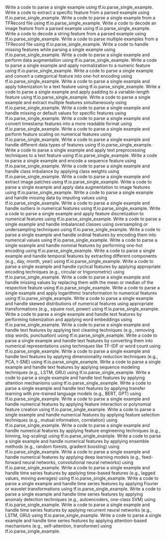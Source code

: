 Write a code to parse a single example using tf.io.parse_single_example.
Write a code to extract a specific feature from a parsed example using tf.io.parse_single_example.
Write a code to parse a single example from a TFRecord file using tf.io.parse_single_example.
Write a code to decode an image feature from a parsed example using tf.io.parse_single_example.
Write a code to decode a string feature from a parsed example using tf.io.parse_single_example.
Write a code to parse multiple examples from a TFRecord file using tf.io.parse_single_example.
Write a code to handle missing features while parsing a single example using tf.io.parse_single_example.
Write a code to parse a single example and perform data augmentation using tf.io.parse_single_example.
Write a code to parse a single example and apply normalization to a numeric feature using tf.io.parse_single_example.
Write a code to parse a single example and convert a categorical feature into one-hot encoding using tf.io.parse_single_example.
Write a code to parse a single example and apply tokenization to a text feature using tf.io.parse_single_example.
Write a code to parse a single example and apply padding to a variable-length feature using tf.io.parse_single_example.
Write a code to parse a single example and extract multiple features simultaneously using tf.io.parse_single_example.
Write a code to parse a single example and handle missing or default values for specific features using tf.io.parse_single_example.
Write a code to parse a single example and convert timestamp features into a more readable format using tf.io.parse_single_example.
Write a code to parse a single example and perform feature scaling on numerical features using tf.io.parse_single_example.
Write a code to parse a single example and handle different data types of features using tf.io.parse_single_example.
Write a code to parse a single example and apply text preprocessing techniques to a text feature using tf.io.parse_single_example.
Write a code to parse a single example and encode a sequence feature using tf.io.parse_single_example.
Write a code to parse a single example and handle class imbalance by applying class weights using tf.io.parse_single_example.
Write a code to parse a single example and extract image patches using tf.io.parse_single_example.
Write a code to parse a single example and apply data augmentation to image features using tf.io.parse_single_example.
Write a code to parse a single example and handle missing data by imputing values using tf.io.parse_single_example.
Write a code to parse a single example and handle outliers in numerical features using tf.io.parse_single_example.
Write a code to parse a single example and apply feature discretization to numerical features using tf.io.parse_single_example.
Write a code to parse a single example and handle imbalanced classes using oversampling or undersampling techniques using tf.io.parse_single_example.
Write a code to parse a single example and handle ordinal features by encoding them into numerical values using tf.io.parse_single_example.
Write a code to parse a single example and handle nominal features by performing one-hot encoding using tf.io.parse_single_example.
Write a code to parse a single example and handle temporal features by extracting different components (e.g., day, month, year) using tf.io.parse_single_example.
Write a code to parse a single example and handle cyclical features by applying appropriate encoding techniques (e.g., circular or trigonometric) using tf.io.parse_single_example.
Write a code to parse a single example and handle missing values by replacing them with the mean or median of the respective feature using tf.io.parse_single_example.
Write a code to parse a single example and apply logarithmic transformation to numerical features using tf.io.parse_single_example.
Write a code to parse a single example and handle skewed distributions of numerical features using appropriate transformations (e.g., square root, power) using tf.io.parse_single_example.
Write a code to parse a single example and handle text features by performing tokenization and applying word embeddings using tf.io.parse_single_example.
Write a code to parse a single example and handle text features by applying text cleaning techniques (e.g., removing stop words, punctuation) using tf.io.parse_single_example.
Write a code to parse a single example and handle text features by converting them into numerical representations using techniques like TF-IDF or word count using tf.io.parse_single_example.
Write a code to parse a single example and handle text features by applying dimensionality reduction techniques (e.g., PCA, t-SNE) using tf.io.parse_single_example.
Write a code to parse a single example and handle text features by applying sequence modeling techniques (e.g., LSTM, GRU) using tf.io.parse_single_example.
Write a code to parse a single example and handle text features by applying attention mechanisms using tf.io.parse_single_example.
Write a code to parse a single example and handle text features by applying transfer learning with pre-trained language models (e.g., BERT, GPT) using tf.io.parse_single_example.
Write a code to parse a single example and handle numerical features by applying feature interaction or polynomial feature creation using tf.io.parse_single_example.
Write a code to parse a single example and handle numerical features by applying feature selection techniques (e.g., mutual information, correlation) using tf.io.parse_single_example.
Write a code to parse a single example and handle numerical features by applying feature engineering techniques (e.g., binning, log-scaling) using tf.io.parse_single_example.
Write a code to parse a single example and handle numerical features by applying ensemble methods (e.g., random forests, gradient boosting) using tf.io.parse_single_example.
Write a code to parse a single example and handle numerical features by applying deep learning models (e.g., feed-forward neural networks, convolutional neural networks) using tf.io.parse_single_example.
Write a code to parse a single example and handle time series features by applying time-based features (e.g., lagged values, moving averages) using tf.io.parse_single_example.
Write a code to parse a single example and handle time series features by applying Fourier or wavelet transformations using tf.io.parse_single_example.
Write a code to parse a single example and handle time series features by applying anomaly detection techniques (e.g., autoencoders, one-class SVM) using tf.io.parse_single_example.
Write a code to parse a single example and handle time series features by applying recurrent neural networks (e.g., LSTM, GRU) using tf.io.parse_single_example.
Write a code to parse a single example and handle time series features by applying attention-based mechanisms (e.g., self-attention, transformer) using tf.io.parse_single_example.